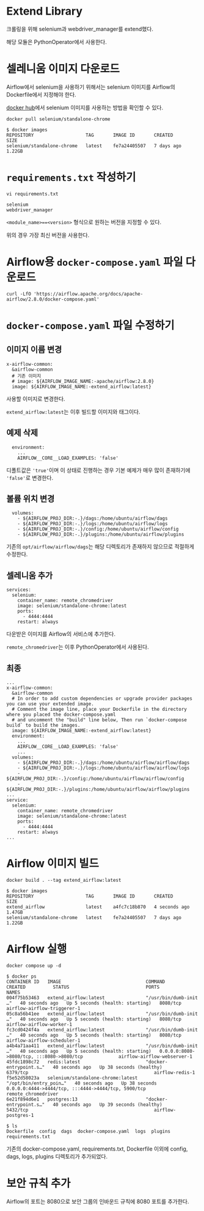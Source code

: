 # Extend Library
크롤링을 위해 selenium과 webdriver_manager를 extend했다.

해당 모듈은 PythonOperator에서 사용한다.

# 셀레니움 이미지 다운로드
Airflow에서 selenium을 사용하기 위해서는 selenium 이미지를 Airflow의 Dockerfile에서 지정해야 한다.

[docker hub](https://hub.docker.com/r/selenium/standalone-chrome)에서 selenium 이미지를 사용하는 방법을 확인할 수 있다.
```
docker pull selenium/standalone-chrome
```

```
$ docker images
REPOSITORY                   TAG       IMAGE ID       CREATED      SIZE
selenium/standalone-chrome   latest    fe7a24405507   7 days ago   1.22GB
```

# `requirements.txt` 작성하기
```
vi requirements.txt

selenium
webdriver_manager
```
`<module_name>==<version>` 형식으로 원하는 버전을 지정할 수 있다.

위의 경우 가장 최신 버전을 사용한다.

# Airflow용 `docker-compose.yaml` 파일 다운로드
```
curl -LfO 'https://airflow.apache.org/docs/apache-airflow/2.8.0/docker-compose.yaml'
```

# `docker-compose.yaml` 파일 수정하기
## **이미지 이름 변경**
```
x-airflow-common:
  &airflow-common
  # 기존 이미지
  # image: ${AIRFLOW_IMAGE_NAME:-apache/airflow:2.8.0}
  image: ${AIRFLOW_IMAGE_NAME:-extend_airflow:latest}
```
사용할 이미지로 변경한다.

`extend_airflow:latest`는 이후 빌드할 이미지와 태그이다.

## **예제 삭제**
```
  environment:
    ...
    AIRFLOW__CORE__LOAD_EXAMPLES: 'false'
```
디폴트값은 `'true'`이며 이 상태로 진행하는 경우 기본 예제가 매우 많이 존재하기에 `'false'`로 변경한다.

## **볼륨 위치 변경**
```
  volumes:
    - ${AIRFLOW_PROJ_DIR:-.}/dags:/home/ubuntu/airflow/dags
    - ${AIRFLOW_PROJ_DIR:-.}/logs:/home/ubuntu/airflow/logs
    - ${AIRFLOW_PROJ_DIR:-.}/config:/home/ubuntu/airflow/config
    - ${AIRFLOW_PROJ_DIR:-.}/plugins:/home/ubuntu/airflow/plugins
```
기존의 `opt/airflow/airflow/dags`는 해당 디렉토리가 존재하지 않으므로 적절하게 수정한다.

## **셀레니움 추가**
```
services:
  selenium:
    container_name: remote_chromedriver
    image: selenium/standalone-chrome:latest
    ports:
      - 4444:4444
    restart: always
```
다운받은 이미지를 Airflow의 서비스에 추가한다.

`remote_chromedriver`는 이후 PythonOperator에서 사용된다.

## **최종**
```
...
x-airflow-common:
  &airflow-common
  # In order to add custom dependencies or upgrade provider packages you can use your extended image.
  # Comment the image line, place your Dockerfile in the directory where you placed the docker-compose.yaml
  # and uncomment the "build" line below, Then run `docker-compose build` to build the images.
  image: ${AIRFLOW_IMAGE_NAME:-extend_airflow:latest}
  environment:
    ...
    AIRFLOW__CORE__LOAD_EXAMPLES: 'false'
    ...
  volumes:
    - ${AIRFLOW_PROJ_DIR:-.}/dags:/home/ubuntu/airflow/airflow/dags
    - ${AIRFLOW_PROJ_DIR:-.}/logs:/home/ubuntu/airflow/airflow/logs
    - ${AIRFLOW_PROJ_DIR:-.}/config:/home/ubuntu/airflow/airflow/config
    - ${AIRFLOW_PROJ_DIR:-.}/plugins:/home/ubuntu/airflow/airflow/plugins
...
service:
  selenium:
    container_name: remote_chromedriver
    image: selenium/standalone-chrome:latest
    ports:
      - 4444:4444
    restart: always
...
```

# Airflow 이미지 빌드
```
docker build . --tag extend_airflow:latest
```
```
$ docker images
REPOSITORY                   TAG       IMAGE ID       CREATED         SIZE
extend_airflow               latest    a4fc7c18b870   4 seconds ago   1.47GB
selenium/standalone-chrome   latest    fe7a24405507   7 days ago      1.22GB
```

# Airflow 실행
```
docker compose up -d
```
```
$ docker ps
CONTAINER ID   IMAGE                               COMMAND                  CREATED          STATUS                            PORTS                                                 NAMES
004f75b53463   extend_airflow:latest               "/usr/bin/dumb-init …"   40 seconds ago   Up 5 seconds (health: starting)   8080/tcp                                              airflow-airflow-triggerer-1
05c8a56b41ee   extend_airflow:latest               "/usr/bin/dumb-init …"   40 seconds ago   Up 5 seconds (health: starting)   8080/tcp                                              airflow-airflow-worker-1
fc3cd0424f4a   extend_airflow:latest               "/usr/bin/dumb-init …"   40 seconds ago   Up 5 seconds (health: starting)   8080/tcp                                              airflow-airflow-scheduler-1
a4b4a71aa411   extend_airflow:latest               "/usr/bin/dumb-init …"   40 seconds ago   Up 5 seconds (health: starting)   0.0.0.0:8080->8080/tcp, :::8080->8080/tcp             airflow-airflow-webserver-1
45fdc1898c72   redis:latest                        "docker-entrypoint.s…"   40 seconds ago   Up 38 seconds (healthy)           6379/tcp                                              airflow-redis-1
f5e52d58023a   selenium/standalone-chrome:latest   "/opt/bin/entry_poin…"   40 seconds ago   Up 38 seconds                     0.0.0.0:4444->4444/tcp, :::4444->4444/tcp, 5900/tcp   remote_chromedriver
6e21f894d6e1   postgres:13                         "docker-entrypoint.s…"   40 seconds ago   Up 39 seconds (healthy)           5432/tcp                                              airflow-postgres-1
```
```
$ ls
Dockerfile  config  dags  docker-compose.yaml  logs  plugins  requirements.txt
```
기존의 docker-compose.yaml, requirements.txt, Dockerfile 이외에 config, dags, logs, plugins 디렉토리가 추가되었다.
# 보안 규칙 추가
Airflow의 포트는 8080으로 보안 그룹의 인바운드 규칙에 8080 포트를 추가한다.
